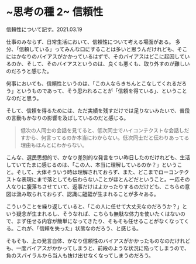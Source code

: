 # ~思考の種 2~ 信頼性

信頼性について記す。2021.03.19

仕事のみならず、日常生活において、信頼性について考える場面がある。
多分、「信頼している」ってみんな口にすることは多いと思うんだけれども、そこにはかなりのバイアスがかかっているはずで、そのバイアスはどこに起因しているのか、そして、そのバイアスというのは、良くも悪くも、取り外すのが難しいのだろうと感じた。

何事においても、信頼性というのは、「この人ならきちんとこなしてくれるだろう」というものであって、そう思われることが「信頼を得ている」、ということなのだと思う。

そして、信頼を得るためには、ただ実績を残すだけでは足りないみたいで、普段の言動もかなりの影響を及ぼしているのだと感じる。

> 低次の人同士の会話を見てると、低次同士でハイコンテクストな会話しだすから、何言ってるのか本当にわからない。低次同士だと伝わりあってる理由もほんとにわからない。

こんな、選民思想的で、かなり差別的な発言をつい昨日したのだけれども、生活していてたまに感じるのは、「この人、本当に理解しているのか？」ということ。そして、大体そういう時は理解されておらず、また、どこまでローコンテクストな表現にまで落としても伝わらないことがほとんどだということ。一応その人なりに腹落ちさせていて、返事だけはよかったりするのだけども、こちらの意図は汲み取られておらず、認識に齟齬が生まれることが多々ある。

こういうことを繰り返していると、「この人に任せて大丈夫なのだろうか？」という疑念が生まれるし、そうなれば、こちらも無駄な体力を使いたくはないので、まず任せる内容が簡単になってきたり、そもそも任せることがなくなってくる。これが、「信頼を失った」状態なのだろう、と感じる。

そもそも、上の発言自体、かなり信頼性のバイアスがかかったものなのだけれども、一度バイアスがかかってしまうと、前段のような状況に陥ってしまうので、負のスパイラルから当人も抜け出せなくなってしまうのだろう。
